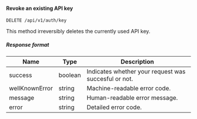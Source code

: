 #### Revoke an existing API key
`DELETE /api/v1/auth/key`

This method irreversibly deletes the currently used API key.      
##### Response format
|Name|Type|Description|
|-|-|-|
|success|boolean|Indicates whether your request was succesful or not.|
|wellKnownError|string|Machine-readable error code.|
|message|string|Human-readable error message.|
|error|string|Detailed error code.|
